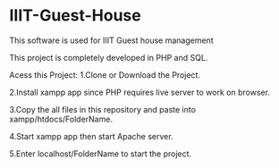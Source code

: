 # IIIT-Guest-House
This software is used for IIIT Guest house management

This project is completely developed in PHP and SQL.

Acess this Project: 1.Clone or Download the Project.

2.Install xampp app since PHP requires live server to work on browser.

3.Copy the all files in this repository and paste into xampp/htdocs/FolderName.

4.Start xampp app then start Apache server.

5.Enter localhost/FolderName to start the project.
